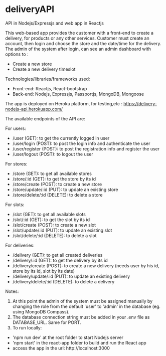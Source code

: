 # deliveryAPI
API in Nodejs/Expressjs and web app in Reactjs

This web-based app provides the customer with a front-end to create a delivery, for products or any other services.
Customer must create an account, then login and choose the store and the date/time for the delivery.
The admin of the system after login, can see an admin dashboard with options to :
- Create a new store
- Create a new delivery timeslot

Technologies/libraries/frameworks used:
- Front-end: Reactjs, React-bootstrap
- Back-end: Nodejs, Expressjs, Passportjs, MongoDB, Mongoose

The app is deployed on Heroku platform, for testing,etc : https://delivery-nodejs-api.herokuapp.com/

The available endpoints of the API are:

For users:
- /user (GET): to get the currently logged in user
- /user/login (POST): to post the login info and authenticate the user
- /user/register (POST): to post the registration info and register the user
- /user/logout (POST): to logout the user

For stores:
- /store (GET): to get all available stores
- /store/:id (GET): to get the store by its id
- /store/create (POST): to create a new store
- /store/update/:id (PUT): to update an existing store
- /store/delete/:id (DELETE): to delete a store

For slots:
- /slot (GET): to get all available slots
- /slot/:id (GET): to get the slot by its id
- /slot/create (POST): to create a new slot
- /slot/update/:id (PUT): to update an existing slot
- /slot/delete/:id (DELETE): to delete a slot

For deliveries:
- /delivery (GET): to get all created deliveries
- /delivery/:id (GET): to get the delivery by its id
- /delivery/create (POST): to create a new delivery (needs user by his id, store by its id, slot by its date)
- /delivery/update/:id (PUT): to update an existing delivery
- /delivery/delete/:id (DELETE): to delete a delivery

Notes:
1. At this point the admin of the system must be assigned manually by changing the role from the default 'user' to 'admin' in the database (eg. using MongoDB Compass).
2. The database connection string must be added in your .env file as DATABASE_URL. Same for PORT.
3. To run locally:
  - 'npm run dev' at the root folder to start Nodejs server
  - 'npm start' in the react-app folder to build and run the React app
  - access the app in the url: http://localhost:3000
